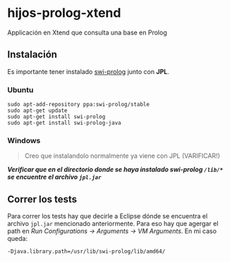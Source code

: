 # hijos-prolog-xtend
Applicación en Xtend que consulta una base en Prolog

## Instalación
Es importante tener instalado [swi-prolog](http://www.swi-prolog.org/download/stable) junto con **JPL**.
### Ubuntu
```
sudo apt-add-repository ppa:swi-prolog/stable
sudo apt-get update
sudo apt-get install swi-prolog
sudo apt-get install swi-prolog-java
```
### Windows
> Creo que instalandolo normalmente ya viene con JPL (VARIFICAR!)

_**Verificar que en el directorio donde se haya instalado swi-prolog `/lib/*` se encuentre el archivo `jpl.jar`**_

## Correr los tests
Para correr los tests hay que decirle a Eclipse dónde se encuentra el archivo `jpl.jar` mencionado anteriormente. Para eso hay que agergar el path en _Run Configurations -> Arguments -> VM Arguments_. En mi caso queda:
```
-Djava.library.path=/usr/lib/swi-prolog/lib/amd64/
```
